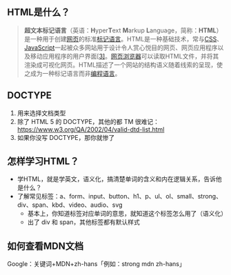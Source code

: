 ## HTML是什么？

> **超文本标记语言**（英语：**H**yper**T**ext **M**arkup **L**anguage，简称：**HTML**）是一种用于创建[网页](https://zh.wikipedia.org/wiki/%E7%BD%91%E9%A1%B5)的标准[标记语言](https://zh.wikipedia.org/wiki/%E6%A0%87%E8%AE%B0%E8%AF%AD%E8%A8%80)。HTML是一种基础技术，常与[CSS](https://zh.wikipedia.org/wiki/CSS)、[JavaScript](https://zh.wikipedia.org/wiki/JavaScript)一起被众多网站用于设计令人赏心悦目的网页、网页应用程序以及移动应用程序的用户界面[[3\]](https://zh.wikipedia.org/wiki/HTML#cite_note-3)。[网页浏览器](https://zh.wikipedia.org/wiki/%E7%BD%91%E9%A1%B5%E6%B5%8F%E8%A7%88%E5%99%A8)可以读取HTML文件，并将其渲染成可视化网页。HTML描述了一个网站的结构语义随着线索的呈现，使之成为一种标记语言而非[编程语言](https://zh.wikipedia.org/wiki/%E7%BC%96%E7%A8%8B%E8%AF%AD%E8%A8%80)。

## DOCTYPE

1. 用来选择文档类型
2. 除了 HTML 5 的 DOCTYPE，其他的都 TM 很难记：<https://www.w3.org/QA/2002/04/valid-dtd-list.html>
3. 如果你没写 DOCTYPE，那你就惨了

## 怎样学习HTML？

- 学HTML，就是学英文，语义化，搞清楚单词的含义和内在逻辑关系，告诉他是什么？
- 了解常见标签：a、form、input、button、h1、p、ul、ol、small、strong、div、span、kbd、video、audio、svg
  - 基本上，你知道标签对应单词的意思，就知道这个标签怎么用了（语义化）
  - 出了 div 和 span，其他标签都有默认样式

## 如何查看MDN文档

Google：关键词+MDN+zh-hans「例如：strong mdn zh-hans」

